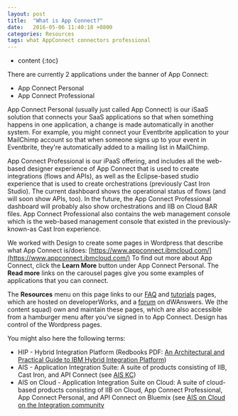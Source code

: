 ```yaml
---
layout: post
title:  "What is App Connect?"
date:   2016-05-06 11:40:18 +0800
categories: Resources
tags: what AppConnect connectors professional
---
```


* content
{:toc}

There are currently 2 applications under the banner of App Connect:
* App Connect Personal
* App Connect Professional

App Connect Personal (usually just called App Connect) is our iSaaS solution that connects your SaaS applications so that when something happens in one application, a change is made automatically in another system.  For example, you might connect your Eventbrite application to your MailChimp account so that when someone signs up to your event in Eventbrite, they're automatically added to a mailing list in MailChimp.

App Connect Professional is our iPaaS offering, and includes all the web-based designer experience of App Connect that is used to create integrations (flows and APIs), as well as the Eclipse-based studio experience that is used to create orchestrations (previously Cast Iron Studio). The current dashboard shows the operational status of flows (and will soon show APIs, too).  In the future, the App Connect Professional dashboard will probably also show orchestrations and IIB on Cloud BAR files.  App Connect Professional also contains the web management console which is the web-based management console that existed in the previously-known-as Cast Iron experience.

We worked with Design to create some pages in Wordpress that describe what App Connect is/does: [https://www.appconnect.ibmcloud.com/](https://www.appconnect.ibmcloud.com/)  To find out more about App Connect, click the **Learn More** button under App Connect Personal.  The **Read more** links on the carousel pages give you some examples of applications that you can connect.  

The **Resources** menu on this page links to our [FAQ](https://developer.ibm.com/integration/docs/app-connect/faq/?cm_mc_uid=00299038643214817045684&cm_mc_sid_50200000=1484741040) and [tutorials](https://developer.ibm.com/integration/docs/app-connect/tutorials-for-ibm-app-connect/?cm_mc_uid=00299038643214817045684&cm_mc_sid_50200000=1484741040) pages, which are hosted on developerWorks, and a [forum](https://developer.ibm.com/answers/topics/app_connect.html?cm_mc_uid=00299038643214817045684&cm_mc_sid_50200000=1484741040) on dWAnswers.  We (the content squad) own and maintain these pages, which are also accessible from a hamburger menu after you've signed in to App Connect.  Design has control of the Wordpress pages.  

You might also here the following terms:
* HIP - Hybrid Integration Platform (Redbooks PDF: [An Architectural and Practical Guide to IBM Hybrid Integration Platform](https://developer.ibm.com/integration/blog/2016/11/22/an-architectural-and-practical-guide-to-ibm-hybrid-integration-platform/))
* AIS - Application Integration Suite: A suite of products consisting of IIB, Cast Iron, and API Connect (see [AIS KC](https://www.ibm.com/support/knowledgecenter/SSSRJA_1.0.0))
* AIS on Cloud - Application Integration Suite on Cloud: A suite of cloud-based products consisting of IIB on Cloud, App Connect Professional, App Connect Personal, and API Connect on Bluemix (see [AIS on Cloud on the Integration community](https://developer.ibm.com/integration/docs/ibm-application-integration-suite-on-cloud/)
